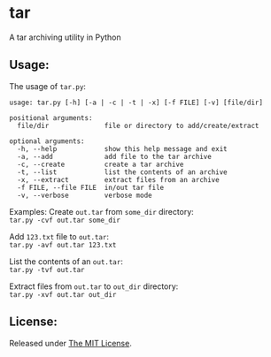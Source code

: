 tar
===

A tar archiving utility in Python

Usage:
------
The usage of `tar.py`:
```
usage: tar.py [-h] [-a | -c | -t | -x] [-f FILE] [-v] [file/dir]

positional arguments:
  file/dir              file or directory to add/create/extract

optional arguments:
  -h, --help            show this help message and exit
  -a, --add             add file to the tar archive
  -c, --create          create a tar archive
  -t, --list            list the contents of an archive
  -x, --extract         extract files from an archive
  -f FILE, --file FILE  in/out tar file
  -v, --verbose         verbose mode
```

Examples:
Create `out.tar` from `some_dir` directory:  
```tar.py -cvf out.tar some_dir```

Add `123.txt` file to `out.tar`:  
```tar.py -avf out.tar 123.txt```

List the contents of an `out.tar`:  
```tar.py -tvf out.tar```

Extract files from `out.tar` to `out_dir` directory:  
```tar.py -xvf out.tar out_dir```

License:
--------
Released under [The MIT License](https://github.com/delimitry/tar/blob/master/LICENSE).
